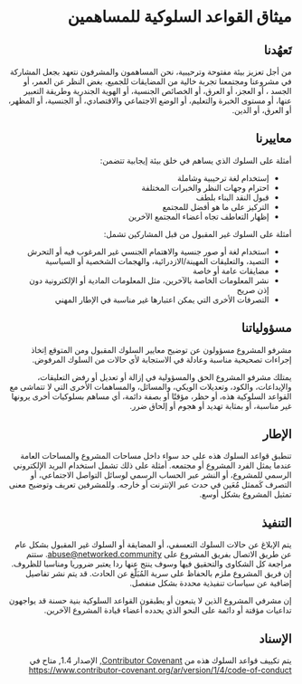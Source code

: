 # <div dir="rtl">ميثاق القواعد السلوكية للمساهمين</div>

## <div dir="rtl">تَعهُدنا</div>

<p dir="rtl">من أجل تعزيز بيئة مفتوحة وترحيبية، نحن المساهمون والمشرفون نتعهد بجعل المشاركة في مشروعنا ومجتمعنا تجربة خالية من المضايقات للجميع، بغض النظر عن العمر، أو الجسد ، أو العجز، أو العرق، أو الخصائص الجنسية، أو الهوية الجندرية  وطريقة التعبير عنها، أو مستوى الخبرة والتعليم، أو الوضع الاجتماعي والاقتصادي، أو الجنسية، أو المظهر، أو العرق، أو الدين.</p>


## <div dir="rtl">معاييرنا</div>

<p dir="rtl">أمثلة على السلوك الذي يساهم في خلق بيئة إيجابية تتضمن:</p>

<ul dir="rtl">
<li>إستخدام لغة ترحيبية وشاملة</li>
<li>احترام وجهات النظر والخبرات المختلفة</li>
<li>قبول النقد البناء بلطف</li>
<li>التركيز على ما هو أفضل للمجتمع</li>
<li>إظهار التعاطف تجاه أعضاء المجتمع الآخرين</li>
</ul>


<p dir="rtl">أمثلة على السلوك غير المقبول من قبل المشاركين تشمل:</p>

<ul dir="rtl">
<li> استخدام لغة أو صور جنسية والاهتمام الجنسي غير المرغوب فيه أو التحرش</li>
<li>التصيد، والتعليقات المهينة/الازدرائية، والهجمات الشخصية أو السياسية</li>
<li>مضايقات عامة أو خاصة</li>
<li>نشر المعلومات الخاصة بالآخرين، مثل المعلومات المادية أو الإلكترونية دون إذن صريح</li>
<li>التصرفات الأخرى التي يمكن اعتبارها غير مناسبة في الإطار المهني</li>
</ul>

## <div dir="rtl">مسؤولياتنا</div>

<p dir="rtl">مشرفو المشروع مسؤولون عن توضيح معايير السلوك المقبول ومن المتوقع اِتخاذ إجراءات تصحيحية مناسبة وعادلة في الاستجابة لأي حالات من السلوك المرفوض.</p>

<p dir="rtl">يمتلك مشرفو المشروع الحق والمسؤولية في إزالة أو تعديل أو رفض التعليقات، والإيداعات، والكود، وتعديلات الويكي، والمسائل، والمساهمات الأخرى التي لا تتماشى مع القواعد السلوكية هذه، أو حظر، مؤقتًا أو بصفة دائمة، أي مساهم بسلوكيات أخرى يرونها غير مناسبة، أو بمثابة تهديد أو هجوم أو إلحاق ضرر.</p>

## <div dir="rtl">الإطار</div>

<p dir="rtl">تنطبق قواعد السلوك هذه على حد سواء داخل مساحات المشروع والمساحات العامة عندما يمثل الفرد المشروع أو مجتمعه. أمثلة على ذلك تشمل استخدام البريد الإلكتروني الرسمي للمشروع، أو النشر عبر الحساب الرسمي لوسائل التواصل الاجتماعي، أو التصرف كَممثل مُعَين في حدث عبر الإنترنت أو خارجه.  وللمشرفين تعريف وتوضيح معنى تمثيل المشروع بشكل أوسع.</p>

## <div dir="rtl">التنفيذ</div>

<p dir="rtl">يتم الإبلاغ عن حالات السلوك التعسفي، أو المضايقة أو السلوك غير المقبول بشكل عام عن طريق الاتصال بفريق المشروع على <a href="mailto:abuse@networked.community">abuse@networked.community</a>. ستتم مراجعة كل الشكاوى والتحقيق فيها وسوف ينتج عنها ردا يعتبر ضروريا ومناسبا للظروف. إن فريق المشروع ملزم بالحفاظ على سرية المُبَلّغ عن الحادث. قد يتم نشر تفاصيل إضافية عن سياسات تنفيذية محددة بشكل منفصل.</p>

<p dir="rtl">إن مشرفي المشروع الذين لا يتبعون أو يطبقون القواعد السلوكية بنية حسنة قد يواجهون تداعيات مؤقتة أو دائمة على النحو الذي يحدده أعضاء قيادة المشروع الآخرين.</p>

## <div dir="rtl">الإسناد</div>

<p dir="rtl">يتم تكييف قواعد السلوك هذه من <a href="https://www.contributor-covenant.org">Contributor Covenant</a>, الإصدار 1.4,
متاح في <a href="https://www.contributor-covenant.org/ar/version/1/4/code-of-conduct" rel="nofollow">https://www.contributor-covenant.org/ar/version/1/4/code-of-conduct</a></p>
